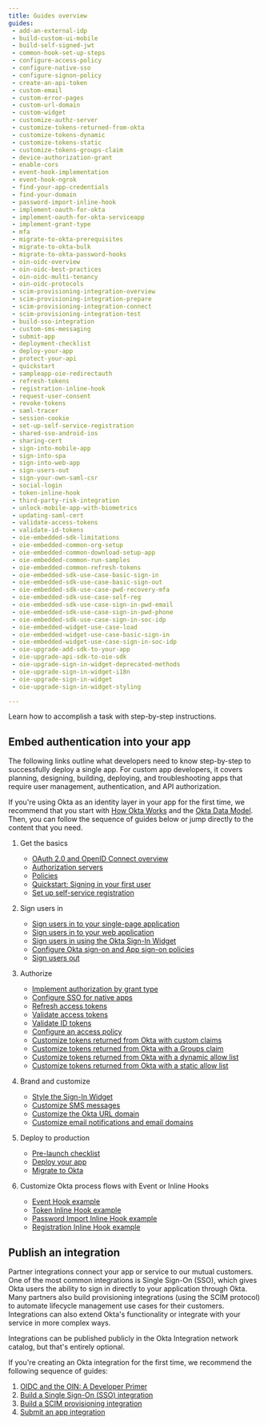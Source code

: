 ```yaml
---
title: Guides overview
guides:
 - add-an-external-idp
 - build-custom-ui-mobile
 - build-self-signed-jwt
 - common-hook-set-up-steps
 - configure-access-policy
 - configure-native-sso
 - configure-signon-policy
 - create-an-api-token
 - custom-email
 - custom-error-pages
 - custom-url-domain
 - custom-widget
 - customize-authz-server
 - customize-tokens-returned-from-okta
 - customize-tokens-dynamic
 - customize-tokens-static
 - customize-tokens-groups-claim
 - device-authorization-grant
 - enable-cors
 - event-hook-implementation
 - event-hook-ngrok
 - find-your-app-credentials
 - find-your-domain
 - password-import-inline-hook
 - implement-oauth-for-okta
 - implement-oauth-for-okta-serviceapp
 - implement-grant-type
 - mfa
 - migrate-to-okta-prerequisites
 - migrate-to-okta-bulk
 - migrate-to-okta-password-hooks
 - oin-oidc-overview
 - oin-oidc-best-practices
 - oin-oidc-multi-tenancy
 - oin-oidc-protocols
 - scim-provisioning-integration-overview
 - scim-provisioning-integration-prepare
 - scim-provisioning-integration-connect
 - scim-provisioning-integration-test
 - build-sso-integration
 - custom-sms-messaging
 - submit-app
 - deployment-checklist
 - deploy-your-app
 - protect-your-api
 - quickstart
 - sampleapp-oie-redirectauth
 - refresh-tokens
 - registration-inline-hook
 - request-user-consent
 - revoke-tokens
 - saml-tracer
 - session-cookie
 - set-up-self-service-registration
 - shared-sso-android-ios
 - sharing-cert
 - sign-into-mobile-app
 - sign-into-spa
 - sign-into-web-app
 - sign-users-out
 - sign-your-own-saml-csr
 - social-login
 - token-inline-hook
 - third-party-risk-integration
 - unlock-mobile-app-with-biometrics
 - updating-saml-cert
 - validate-access-tokens
 - validate-id-tokens
 - oie-embedded-sdk-limitations
 - oie-embedded-common-org-setup
 - oie-embedded-common-download-setup-app
 - oie-embedded-common-run-samples
 - oie-embedded-common-refresh-tokens
 - oie-embedded-sdk-use-case-basic-sign-in
 - oie-embedded-sdk-use-case-basic-sign-out
 - oie-embedded-sdk-use-case-pwd-recovery-mfa
 - oie-embedded-sdk-use-case-self-reg
 - oie-embedded-sdk-use-case-sign-in-pwd-email
 - oie-embedded-sdk-use-case-sign-in-pwd-phone
 - oie-embedded-sdk-use-case-sign-in-soc-idp
 - oie-embedded-widget-use-case-load
 - oie-embedded-widget-use-case-basic-sign-in
 - oie-embedded-widget-use-case-sign-in-soc-idp
 - oie-upgrade-add-sdk-to-your-app
 - oie-upgrade-api-sdk-to-oie-sdk
 - oie-upgrade-sign-in-widget-deprecated-methods
 - oie-upgrade-sign-in-widget-i18n
 - oie-upgrade-sign-in-widget
 - oie-upgrade-sign-in-widget-styling

---
```


Learn how to accomplish a task with step-by-step instructions.

## Embed authentication into your app

The following links outline what developers need to know step-by-step to successfully deploy a single app. For custom app developers, it covers planning, designing, building, deploying, and troubleshooting apps that require user management, authentication, and API authorization.

If you're using Okta as an identity layer in your app for the first time, we recommend that you start with [How Okta Works](/docs/concepts/how-okta-works/) and the [Okta Data Model](/docs/concepts/okta-data-model/). Then, you can follow the sequence of guides below or jump directly to the content that you need.

1. Get the basics

    * [OAuth 2.0 and OpenID Connect overview](/docs/concepts/oauth-openid/)
    * [Authorization servers](/docs/concepts/auth-servers/)
    * [Policies](/docs/concepts/policies/)
    * [Quickstart: Signing in your first user](/docs/guides/quickstart/cli/main/)
    * [Set up self-service registration](/docs/guides/set-up-self-service-registration/)

2. Sign users in

    * [Sign users in to your single-page application](/docs/guides/sign-into-spa/angular/before-you-begin/)
    * [Sign users in to your web application](/docs/guides/sign-into-web-app/aspnet/main/)
    * [Sign users in using the Okta Sign-In Widget](/code/javascript/okta_sign-in_widget/)
    * [Configure Okta sign-on and App sign-on policies](/docs/guides/configure-signon-policy/)
    * [Sign users out](/docs/guides/sign-users-out/android/before-you-begin/)

3. Authorize

    * [Implement authorization by grant type](/docs/guides/implement-grant-type/-/main/)
    * [Configure SSO for native apps](/docs/guides/configure-native-sso/main/)
    * [Refresh access tokens](/docs/guides/refresh-tokens/)
    * [Validate access tokens](/docs/guides/validate-access-tokens/)
    * [Validate ID tokens](/docs/guides/validate-id-tokens/)
    * [Configure an access policy](/docs/guides/configure-access-policy/)
    * [Customize tokens returned from Okta with custom claims](/docs/guides/customize-tokens-returned-from-okta/main/)
    * [Customize tokens returned from Okta with a Groups claim](/docs/guides/customize-tokens-groups-claim/overview/)
    * [Customize tokens returned from Okta with a dynamic allow list](/docs/guides/customize-tokens-dynamic/)
    * [Customize tokens returned from Okta with a static allow list](/docs/guides/customize-tokens-static/)

4. Brand and customize

    * [Style the Sign-In Widget](/docs/guides/custom-widget/)
    * [Customize SMS messages](/docs/guides/custom-sms-messaging/)
    * [Customize the Okta URL domain](/docs/guides/custom-url-domain/)
    * [Customize email notifications and email domains](/docs/guides/custom-email/)

5. Deploy to production

    * [Pre-launch checklist](/docs/guides/deployment-checklist/)
    * [Deploy your app](/docs/guides/deploy-your-app/)
    * [Migrate to Okta](/docs/guides/migrate-to-okta-prerequisites/)

6. Customize Okta process flows with Event or Inline Hooks

    * [Event Hook example](/docs/guides/event-hook-implementation/)
    * [Token Inline Hook example](/docs/guides/token-inline-hook/)
    * [Password Import Inline Hook example](/docs/guides/password-import-inline-hook/)
    * [Registration Inline Hook example](/docs/guides/registration-inline-hook/)

## Publish an integration

Partner integrations connect your app or service to our mutual customers. One of the most common integrations is Single Sign-On (SSO), which gives Okta users the ability to sign in directly to your application through Okta. Many partners also build provisioning integrations (using the SCIM protocol) to automate lifecycle management use cases for their customers. Integrations can also extend Okta's functionality or integrate with your service in more complex ways.

Integrations can be published publicly in the Okta Integration network catalog, but that's entirely optional.

If you're creating an Okta integration for the first time, we recommend the following sequence of guides:

1. [OIDC and the OIN: A Developer Primer](/docs/guides/oin-oidc-overview/)
1. [Build a Single Sign-On (SSO) integration](/docs/guides/build-sso-integration/openidconnect/main/)
1. [Build a SCIM provisioning integration](/docs/guides/event-hook-implementation/nodejs/main/)
1. [Submit an app integration](/docs/guides/event-hook-implementation/nodejs/main/)
